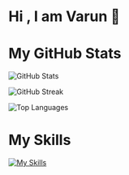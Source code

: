 # Hi , I am Varun  👋


# My GitHub Stats

![GitHub Stats](https://github-readme-stats.vercel.app/api?username=VarunUpadhyay802&theme=dracula&show_icons=true&hide_border=false&count_private=true)

![GitHub Streak](https://github-readme-streak-stats.herokuapp.com/?user=VarunUpadhyay802&theme=dracula&hide_border=false)

![Top Languages](https://github-readme-stats.vercel.app/api/top-langs/?username=VarunUpadhyay802&theme=dracula&show_icons=true&hide_border=false&layout=compact)

# My Skills

[![My Skills](https://skillicons.dev/icons?i=mongodb,nodejs,nextjs,react,js,css,tailwind,python,c,cpp,express,figma,azure,aws,go,ts,redux,github,docker&theme=light)](https://skillicons.dev)
